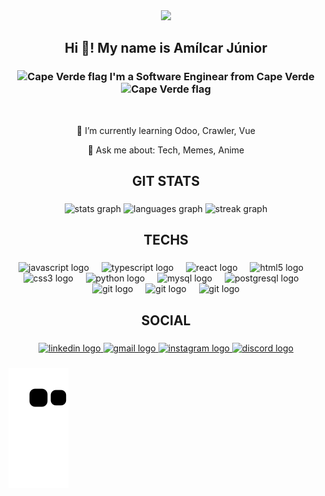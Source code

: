 
<div align="center">
  <img src="https://profile-counter.glitch.me/amilcar-junior/count.svg?"  />
</div>

###

<h2 align="center">Hi 👋! My name is Amílcar Júnior</h2>

###

<div aling="center">
  <h3 align="center">
<img aling="center" alt="Cape Verde flag" width="26px" src="https://images.emojiterra.com/google/noto-emoji/v2.034/512px/1f1e8-1f1fb.png" /> 
    I'm a Software Enginear from Cape Verde
<img aling="center" alt="Cape Verde flag" width="26px" src="https://images.emojiterra.com/google/noto-emoji/v2.034/512px/1f1e8-1f1fb.png" /> </h3>
</div> 

<div align="center">
  <br/>
  <!--<p align="center">💼 I am a 4th year university student at EIC (UNICV)</p>-->
  <p align="center">🌱 I’m currently learning Odoo, Crawler, Vue</p> 
  <p align="center">💬 Ask me about: Tech, Memes, Anime</p>
</div>


###

<h2 align="center">GIT STATS</h2>

###

<div align="center">
  <img src="https://github-readme-stats.vercel.app/api?username=amilcar-junior&hide_title=false&hide_rank=false&show_icons=true&include_all_commits=true&count_private=true&disable_animations=false&theme=dracula&locale=en&hide_border=false" height="150" alt="stats graph"  />
  <img src="https://github-readme-stats.vercel.app/api/top-langs?username=amilcar-junior&locale=en&hide_title=false&layout=compact&card_width=320&langs_count=5&theme=dracula&hide_border=false" height="150" alt="languages graph"  />
  <img src="https://streak-stats.demolab.com?user=amilcar-junior&locale=en&mode=daily&theme=dracula&hide_border=false&border_radius=5" height="150" alt="streak graph"  />
</div>

###

<h2 align="center">TECHS</h2>

###

<div align="center">
  <img src="https://cdn.jsdelivr.net/gh/devicons/devicon/icons/javascript/javascript-original.svg" height="30" alt="javascript logo"  />
  <img width="12" />
  <img src="https://cdn.jsdelivr.net/gh/devicons/devicon/icons/typescript/typescript-original.svg" height="30" alt="typescript logo"  />
  <img width="12" />
  <img src="https://cdn.jsdelivr.net/gh/devicons/devicon/icons/react/react-original.svg" height="30" alt="react logo"  />
  <img width="12" />
  <img src="https://cdn.jsdelivr.net/gh/devicons/devicon/icons/html5/html5-original.svg" height="30" alt="html5 logo"  />
  <img width="12" />
  <img src="https://cdn.jsdelivr.net/gh/devicons/devicon/icons/css3/css3-original.svg" height="30" alt="css3 logo"  />
  <img width="12" />
  <img src="https://cdn.jsdelivr.net/gh/devicons/devicon/icons/python/python-original.svg" height="30" alt="python logo"  />
  <img width="12" />
  <img src="https://cdn.jsdelivr.net/gh/devicons/devicon/icons/mysql/mysql-original.svg" height="30" alt="mysql logo"  />
  <img width="12" />
  <img src="https://cdn.jsdelivr.net/gh/devicons/devicon/icons/postgresql/postgresql-original.svg" height="30" alt="postgresql logo"  />
  <img width="12" />
  <img src="https://cdn.jsdelivr.net/gh/devicons/devicon/icons/git/git-original.svg" height="30" alt="git logo"  />
  <img width="12" />
  <img src="https://camo.githubusercontent.com/beed6d276abb90deb26af3f8d3f8d2a3bd5cb67f9ba3605ef8326f0816c36558/68747470733a2f2f63646e2e6a7364656c6976722e6e65742f67682f64657669636f6e732f64657669636f6e406c61746573742f69636f6e732f7075707065746565722f7075707065746565722d6f726967696e616c2e737667" height="30" alt="git logo"  />
  <img width="12" />
  <img src="https://camo.githubusercontent.com/f2d85b2ce8c8ee58f38d8ac042a25aeeaed3228174ad529886ad7ade13ff46d6/68747470733a2f2f6173736574732d676c6f62616c2e776562736974652d66696c65732e636f6d2f3634303732383266623866643366356534663231653262302f3634613534396463623332653535613235346435326364325f48724547306d7a3764506f54363063736b437955316d727a746134304b7931686571684a56725066344d512e706e67" height="30" alt="git logo"  />
</div>

###

<h2 align="center">SOCIAL</h2>

###

<div align="center">
  <a href="https://www.linkedin.com/in/amilcar-junior/" target="_blank">
    <img src="https://img.shields.io/static/v1?message=LinkedIn&logo=linkedin&label=&color=0077B5&logoColor=white&labelColor=&style=for-the-badge" height="35" alt="linkedin logo"  />
  </a>
  <a href="mailto:amilcarjunior2000@gmail.com" target="_blank">
    <img src="https://img.shields.io/static/v1?message=Gmail&logo=gmail&label=&color=D14836&logoColor=white&labelColor=&style=for-the-badge" height="35" alt="gmail logo"  />
  </a>
  <a href="https://www.instagram.com/mikamikaus/" target="_blank">
    <img src="https://img.shields.io/static/v1?message=Instagram&logo=instagram&label=&color=E4405F&logoColor=white&labelColor=&style=for-the-badge" height="35" alt="instagram logo"  />
  </a>
  <a href="Mikamikaus#2819" target="_blank">
    <img src="https://img.shields.io/static/v1?message=Discord&logo=discord&label=&color=7289DA&logoColor=white&labelColor=&style=for-the-badge" height="35" alt="discord logo"  />
  </a>
</div>

###


 ![Snake animation](https://github.com/amilcar-junior/amilcar-junior/blob/output/github-contribution-grid-snake.svg)




